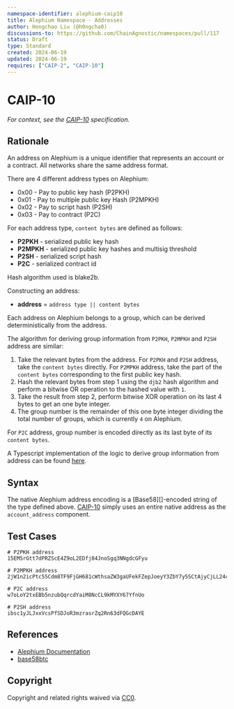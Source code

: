 ```yaml
---
namespace-identifier: alephium-caip10
title: Alephium Namespace - Addresses
author: Hongchao Liu (@h0ngcha0)
discussions-to: https://github.com/ChainAgnostic/namespaces/pull/117
status: Draft
type: Standard
created: 2024-06-19
updated: 2024-06-19
requires: ["CAIP-2", "CAIP-10"]
---
```


# CAIP-10

*For context, see the [CAIP-10][] specification.*

## Rationale

An address on Alephium is a unique identifier that represents an
account or a contract. All networks share the same address format.

There are 4 different address types on Alephium:

* 0x00 - Pay to public key hash (P2PKH)
* 0x01 - Pay to multiple public key Hash (P2MPKH)
* 0x02 - Pay to script hash (P2SH)
* 0x03 - Pay to contract (P2C)

For each address type, `content bytes` are defined as follows:

- **P2PKH** - serialized public key hash
- **P2MPKH** - serialized public key hashes and multisig threshold
- **P2SH** - serialized script hash
- **P2C** - serialized contract id

Hash algorithm used is blake2b.

Constructing an address:

- **address** = `address type || content bytes`

Each address on Alephium belongs to a group, which can be derived
deterministically from the address.

The algorithm for deriving group information from `P2PKH`, `P2MPKH`
and `P2SH` address are similar:

1. Take the relevant bytes from the address. For `P2PKH` and  `P2SH`
   address, take the `content bytes` directly. For `P2MPKH` address,
   take the part of the `content bytes` corresponding to the first
   public key hash.
2. Hash the relevant bytes from step 1 using the `djb2` hash algorithm
   and perform a bitwise OR operation to the hashed value with `1`.
3. Take the result from step 2, perform bitwise XOR operation on its
   last 4 bytes to get an one byte integer.
4. The group number is the remainder of this one byte integer dividing
   the total number of groups, which is currently `4` on Alephium.

For `P2C` address, group number is encoded directly as its last byte
of its `content bytes`.

A Typescript implementation of the logic to derive group information
from address can be found
[here](https://github.com/alephium/alephium-web3/blob/b4df0f2858778dec3767a9d23737b7995d3673cb/packages/web3/src/address/address.ts#L88-L104).

## Syntax

The native Alephium address encoding is a [Base58][]-encoded string of the type defined above.
[CAIP-10][] simply uses an entire native address as the `account_address` component.

## Test Cases

```
# P2PKH address
15EM5rGtt7dPRZScE4Z9oL2EDfj84JnoSgq3NNgdcGFyu

# P2MPKH address
2jW1n2icPtc55Cdm8TF9FjGH681cWthsaZW3gaUFekFZepJoeyY3ZbY7y5SCtAjyCjLL24c4L2Vnfv3KDdAypCddfAY

# P2C address
w7oLoY2txEBb5nzubQqrcdYaiM8NcCL9kMYXY67YfnUo

# P2SH address
ibsc1yJLJxxVcsPfSDJoR3mzrasrZq2Rn63dFQGcDAYE
```

## References

- [Alephium Documentation](https://docs.alephium.org/)
- [base58btc](https://en.bitcoin.it/wiki/Base58Check_encoding#Base58_symbol_chart)

[CAIP-10]: https://github.com/ChainAgnostic/CAIPs/blob/master/CAIPs/caip-10.md

## Copyright

Copyright and related rights waived via [CC0](https://creativecommons.org/publicdomain/zero/1.0/).
